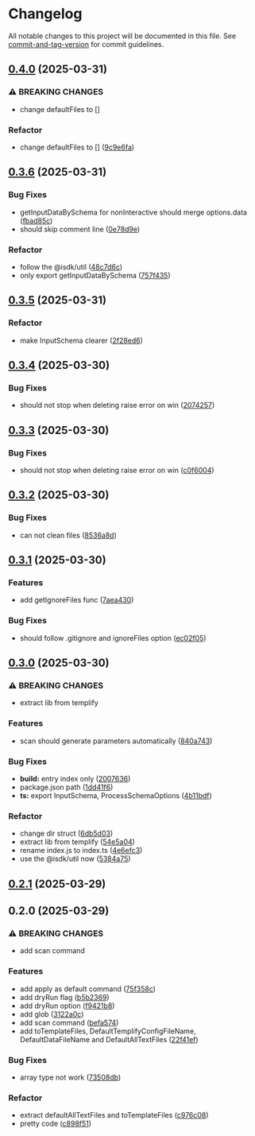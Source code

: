 # Changelog

All notable changes to this project will be documented in this file. See [commit-and-tag-version](https://github.com/absolute-version/commit-and-tag-version) for commit guidelines.

## [0.4.0](https://github.com/isdk/templify-lib.js/compare/v0.3.6...v0.4.0) (2025-03-31)


### ⚠ BREAKING CHANGES

* change defaultFiles to []

### Refactor

* change defaultFiles to [] ([9c9e6fa](https://github.com/isdk/templify-lib.js/commit/9c9e6fab88a3640338a82dfbafe2fc64c5e07a38))

## [0.3.6](https://github.com/isdk/templify-lib.js/compare/v0.3.5...v0.3.6) (2025-03-31)


### Bug Fixes

* getInputDataBySchema for nonInteractive should merge options.data ([fbad85c](https://github.com/isdk/templify-lib.js/commit/fbad85c590da544d1cff51f6f632977eefe592bf))
* should skip comment line ([0e78d9e](https://github.com/isdk/templify-lib.js/commit/0e78d9e4c262367b0cc002248fbea3df99f54204))


### Refactor

* follow the @isdk/util ([48c7d6c](https://github.com/isdk/templify-lib.js/commit/48c7d6c3a1d2ab646f694da5f676a5c4e5e551a8))
* only export getInputDataBySchema ([757f435](https://github.com/isdk/templify-lib.js/commit/757f43558fbb958a9193ab49d9b5dbd824350d28))

## [0.3.5](https://github.com/isdk/templify-lib.js/compare/v0.3.4...v0.3.5) (2025-03-31)


### Refactor

* make InputSchema clearer ([2f28ed6](https://github.com/isdk/templify-lib.js/commit/2f28ed63fa1fab14ced4b1f55151d2b7839f83ed))

## [0.3.4](https://github.com/isdk/templify-lib.js/compare/v0.3.3...v0.3.4) (2025-03-30)


### Bug Fixes

* should not stop when deleting raise error on win ([2074257](https://github.com/isdk/templify-lib.js/commit/2074257ae84556236345f69e1a42173a287cae3a))

## [0.3.3](https://github.com/isdk/templify-lib.js/compare/v0.3.2...v0.3.3) (2025-03-30)


### Bug Fixes

* should not stop when deleting raise error on win ([c0f6004](https://github.com/isdk/templify-lib.js/commit/c0f6004b17899f176242398987b532abb576e16b))

## [0.3.2](https://github.com/isdk/templify-lib.js/compare/v0.3.1...v0.3.2) (2025-03-30)


### Bug Fixes

* can not clean files ([8536a8d](https://github.com/isdk/templify-lib.js/commit/8536a8d22a86abe93a71a559c282ac2c3f8e537c))

## [0.3.1](https://github.com/isdk/templify-lib.js/compare/v0.3.0...v0.3.1) (2025-03-30)


### Features

* add getIgnoreFiles func ([7aea430](https://github.com/isdk/templify-lib.js/commit/7aea430dadfbfa5353e77f43e6e7442a0ae9fcce))


### Bug Fixes

* should follow .gitignore and ignoreFiles option ([ec02f05](https://github.com/isdk/templify-lib.js/commit/ec02f05e6f7a37e4b8fe2c2f76d0c014dea6cacf))

## [0.3.0](https://github.com/isdk/templify-lib.js/compare/v0.2.1...v0.3.0) (2025-03-30)


### ⚠ BREAKING CHANGES

* extract lib from templify

### Features

* scan should generate parameters automatically ([840a743](https://github.com/isdk/templify-lib.js/commit/840a7438c7889f042469376a5b72481d11dba01e))


### Bug Fixes

* **build:** entry index only ([2007636](https://github.com/isdk/templify-lib.js/commit/20076368a2ea63f564fe8b3ad9198a87e993363a))
* package.json path ([1dd41f6](https://github.com/isdk/templify-lib.js/commit/1dd41f623bfe3ede94ce6a1aa2bb29a312d91661))
* **ts:** export InputSchema, ProcessSchemaOptions ([4b11bdf](https://github.com/isdk/templify-lib.js/commit/4b11bdfbcc3468955d4e96a54c0792fd53f151f7))


### Refactor

* change dir struct ([6db5d03](https://github.com/isdk/templify-lib.js/commit/6db5d03e410a39aba1c1a0db0cde7d148e3a446f))
* extract lib from templify ([54e5a04](https://github.com/isdk/templify-lib.js/commit/54e5a04f3b2b648087069ac21b5e26809bf3d15e))
* rename index.js to index.ts ([4e6efc3](https://github.com/isdk/templify-lib.js/commit/4e6efc37d423f4a983be918e8703b4077664c03d))
* use the @isdk/util now ([5384a75](https://github.com/isdk/templify-lib.js/commit/5384a754c2bed221294b4fc7b62fbc092ad6978b))

## [0.2.1](https://github.com/isdk/templify.js/compare/v0.2.0...v0.2.1) (2025-03-29)

## 0.2.0 (2025-03-29)


### ⚠ BREAKING CHANGES

* add scan command

### Features

* add apply as default command ([75f358c](https://github.com/isdk/templify.js/commit/75f358cb5ac159eb2b89f0f2fb555778c55fd6f4))
* add dryRun flag ([b5b2369](https://github.com/isdk/templify.js/commit/b5b236995841dfd8051e2b1c04b24c058bd31d47))
* add dryRun option ([f9421b8](https://github.com/isdk/templify.js/commit/f9421b8ab2b42c785cdf6a5c67354e3c31576189))
* add glob ([3122a0c](https://github.com/isdk/templify.js/commit/3122a0c24562353b9c3b926ed9b22ef7daee3403))
* add scan command ([befa574](https://github.com/isdk/templify.js/commit/befa574db25894b7b8471da4bbdba5520308f562))
* add toTemplateFiles, DefaultTemplifyConfigFileName, DefaultDataFileName and DefaultAllTextFiles ([22f41ef](https://github.com/isdk/templify.js/commit/22f41ef43d276d501d6b7ed8a658d7ff550224ce))


### Bug Fixes

* array type not work ([73508db](https://github.com/isdk/templify.js/commit/73508db19776303229432cee30c87a31bf6af930))


### Refactor

* extract defaultAllTextFiles and toTemplateFiles ([c976c08](https://github.com/isdk/templify.js/commit/c976c084d461a4cfede8e6931fb2059b07bceef3))
* pretty code ([c898f51](https://github.com/isdk/templify.js/commit/c898f51bda5936b6fdda54cca109a80ee278987a))
